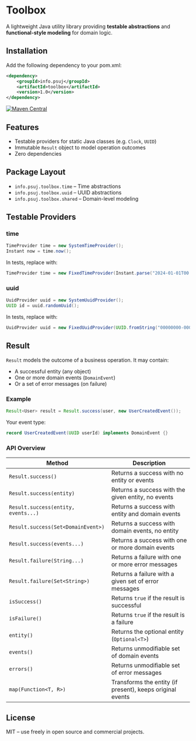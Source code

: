# Toolbox

A lightweight Java utility library providing **testable abstractions** and
**functional-style modeling** for domain logic.

## Installation

Add the following dependency to your pom.xml:

```xml
<dependency>
    <groupId>info.psuj</groupId>
    <artifactId>toolbox</artifactId>
    <version>1.0</version>
</dependency>
```

[![Maven Central](https://img.shields.io/maven-central/v/info.psuj/toolbox.svg?label=Maven%20Central)](https://search.maven.org/artifact/info.psuj/toolbox)

## Features

* Testable providers for static Java classes (e.g. `Clock`, `UUID`)
* Immutable `Result` object to model operation outcomes
* Zero dependencies

## Package Layout

* `info.psuj.toolbox.time` – Time abstractions
* `info.psuj.toolbox.uuid` – UUID abstractions
* `info.psuj.toolbox.shared` – Domain-level modeling

## Testable Providers

### time

```java
TimeProvider time = new SystemTimeProvider();
Instant now = time.now();
```

In tests, replace with:

```java
TimeProvider time = new FixedTimeProvider(Instant.parse("2024-01-01T00:00:00Z"));
```

### uuid

```java
UuidProvider uuid = new SystemUuidProvider();
UUID id = uuid.randomUuid();
```

In tests, replace with:

```java
UuidProvider uuid = new FixedUuidProvider(UUID.fromString("00000000-0000-0000-0000-000000000001"));
```

## Result

`Result` models the outcome of a business operation. It may contain:

* A successful entity (any object)
* One or more domain events (`DomainEvent`)
* Or a set of error messages (on failure)

### Example

```java
Result<User> result = Result.success(user, new UserCreatedEvent());
```

Your event type:

```java
record UserCreatedEvent(UUID userId) implements DomainEvent {}
```

### API Overview

| Method                              | Description                                               |
| ----------------------------------- | --------------------------------------------------------- |
| `Result.success()`                  | Returns a success with no entity or events                |
| `Result.success(entity)`            | Returns a success with the given entity, no events        |
| `Result.success(entity, events...)` | Returns a success with entity and domain events           |
| `Result.success(Set<DomainEvent>)`  | Returns a success with domain events, no entity           |
| `Result.success(events...)`         | Returns a success with one or more domain events          |
| `Result.failure(String...)`         | Returns a failure with one or more error messages         |
| `Result.failure(Set<String>)`       | Returns a failure with a given set of error messages      |
| `isSuccess()`                       | Returns `true` if the result is successful                |
| `isFailure()`                       | Returns `true` if the result is a failure                 |
| `entity()`                          | Returns the optional entity (`Optional<T>`)               |
| `events()`                          | Returns unmodifiable set of domain events                 |
| `errors()`                          | Returns unmodifiable set of error messages                |
| `map(Function<T, R>)`               | Transforms the entity (if present), keeps original events |

## License

MIT – use freely in open source and commercial projects.
